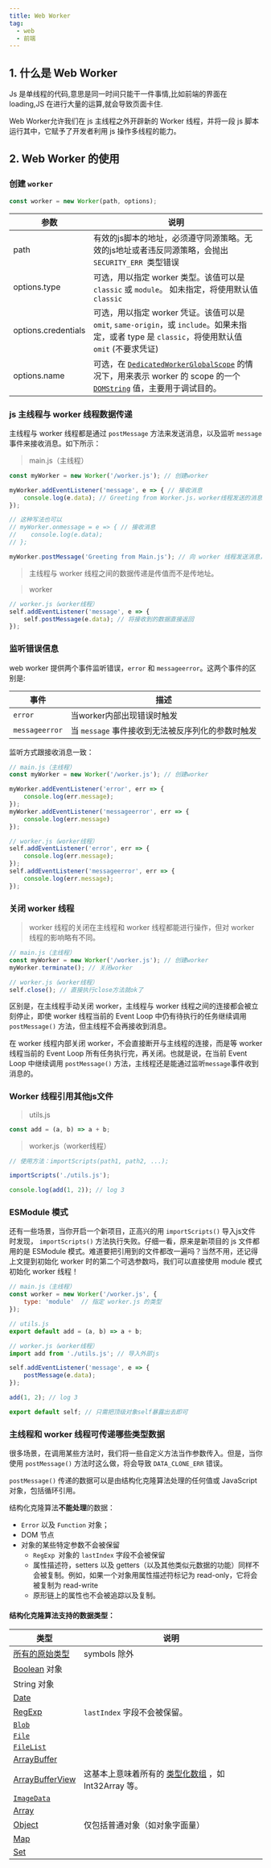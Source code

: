 ```yaml
---
title: Web Worker
tag:
  - web
  - 前端
---
```


## 1. 什么是 Web Worker

Js 是单线程的代码,意思是同一时间只能干一件事情,比如前端的界面在 loading,JS 在进行大量的运算,就会导致页面卡住.

Web Worker允许我们在 js 主线程之外开辟新的 Worker 线程，并将一段 js 脚本运行其中，它赋予了开发者利用 js 操作多线程的能力。

## 2. Web Worker 的使用

### 创建 `worker`

```js
const worker = new Worker(path, options);
```

| 参数                | 说明                                                         |
| ------------------- | ------------------------------------------------------------ |
| path                | 有效的js脚本的地址，必须遵守同源策略。无效的js地址或者违反同源策略，会抛出`SECURITY_ERR `类型错误 |
| options.type        | 可选，用以指定 worker 类型。该值可以是 `classic` 或 `module`。 如未指定，将使用默认值 `classic` |
| options.credentials | 可选，用以指定 worker 凭证。该值可以是 `omit`, `same-origin`，或 `include`。如果未指定，或者 type 是 `classic`，将使用默认值 `omit` (不要求凭证) |
| options.name        | 可选，在 [`DedicatedWorkerGlobalScope`](https://developer.mozilla.org/zh-CN/docs/Web/API/DedicatedWorkerGlobalScope) 的情况下，用来表示 worker 的 scope 的一个 [`DOMString`](https://developer.mozilla.org/zh-CN/docs/conflicting/Web/JavaScript/Reference/Global_Objects/String_6fa58bba0570d663099f0ae7ae8883ab) 值，主要用于调试目的。 |

### js 主线程与 worker 线程数据传递

主线程与 worker 线程都是通过 `postMessage` 方法来发送消息，以及监听 `message` 事件来接收消息。如下所示：

> main.js（主线程）

```js
const myWorker = new Worker('/worker.js'); // 创建worker

myWorker.addEventListener('message', e => { // 接收消息
    console.log(e.data); // Greeting from Worker.js，worker线程发送的消息
});

// 这种写法也可以
// myWorker.onmessage = e => { // 接收消息
//    console.log(e.data);
// };

myWorker.postMessage('Greeting from Main.js'); // 向 worker 线程发送消息，对应 worker 线程中的 e.data

```

> 主线程与 worker 线程之间的数据传递是传值而不是传地址。

> worker

```js
// worker.js（worker线程）
self.addEventListener('message', e => {
    self.postMessage(e.data); // 将接收到的数据直接返回
});
```

### 监听错误信息

web worker 提供两个事件监听错误，`error` 和 `messageerror`。这两个事件的区别是:

| 事件           | 描述                                              |
| -------------- | ------------------------------------------------- |
| `error`        | 当worker内部出现错误时触发                        |
| `messageerror` | 当 `message` 事件接收到无法被反序列化的参数时触发 |

监听方式跟接收消息一致：

```js
// main.js（主线程）
const myWorker = new Worker('/worker.js'); // 创建worker

myWorker.addEventListener('error', err => {
    console.log(err.message);
});
myWorker.addEventListener('messageerror', err => {
    console.log(err.message)
});

```

```js
// worker.js（worker线程）
self.addEventListener('error', err => {
    console.log(err.message);
});
self.addEventListener('messageerror', err => {
    console.log(err.message);
});

```

### 关闭 worker 线程

> worker 线程的关闭在主线程和 worker 线程都能进行操作，但对 worker 线程的影响略有不同。

```js
// main.js（主线程）
const myWorker = new Worker('/worker.js'); // 创建worker
myWorker.terminate(); // 关闭worker

```

```js
// worker.js（worker线程）
self.close(); // 直接执行close方法就ok了
```

区别是，在主线程手动关闭 worker，主线程与 worker 线程之间的连接都会被立刻停止，即使 worker 线程当前的 Event Loop 中仍有待执行的任务继续调用 `postMessage()` 方法，但主线程不会再接收到消息。

在 worker 线程内部关闭 worker，不会直接断开与主线程的连接，而是等 worker 线程当前的 Event Loop 所有任务执行完，再关闭。也就是说，在当前 Event Loop 中继续调用 `postMessage()` 方法，主线程还是能通过监听`message`事件收到消息的。

### Worker 线程引用其他js文件

> utils.js

```js
const add = (a, b) => a + b;
```

> worker.js（worker线程）

```js
// 使用方法：importScripts(path1, path2, ...); 

importScripts('./utils.js');

console.log(add(1, 2)); // log 3

```

### ESModule 模式

还有一些场景，当你开启一个新项目，正高兴的用 `importScripts()` 导入js文件时发现， `importScripts()` 方法执行失败。仔细一看，原来是新项目的 js 文件都用的是 ESModule 模式。难道要把引用到的文件都改一遍吗？当然不用，还记得上文提到初始化 worker 时的第二个可选参数吗，我们可以直接使用 module 模式初始化 worker 线程！

```js
// main.js（主线程）
const worker = new Worker('/worker.js', {
    type: 'module'  // 指定 worker.js 的类型
});

```

```js
// utils.js
export default add = (a, b) => a + b;

```

```js
// worker.js（worker线程）
import add from './utils.js'; // 导入外部js

self.addEventListener('message', e => { 
    postMessage(e.data);
});

add(1, 2); // log 3

export default self; // 只需把顶级对象self暴露出去即可

```

### 主线程和 worker 线程可传递哪些类型数据

很多场景，在调用某些方法时，我们将一些自定义方法当作参数传入。但是，当你使用 `postMessage()` 方法时这么做，将会导致 `DATA_CLONE_ERR` 错误。

`postMessage()` 传递的数据可以是由结构化克隆算法处理的任何值或 JavaScript 对象，包括循环引用。

结构化克隆算法**不能处理**的数据：

- `Error` 以及 `Function` 对象；
- DOM 节点
- 对象的某些特定参数不会被保留
  - `RegExp `对象的 `lastIndex` 字段不会被保留
  - 属性描述符，setters 以及 getters（以及其他类似元数据的功能）同样不会被复制。例如，如果一个对象用属性描述符标记为 read-only，它将会被复制为 read-write
  - 原形链上的属性也不会被追踪以及复制。

#### 结构化克隆算法**支持**的数据类型：

| 类型                                                         | 说明                                                         |
| ------------------------------------------------------------ | ------------------------------------------------------------ |
| [所有的原始类型](https://developer.mozilla.org/zh-CN/docs/Web/JavaScript/Data_structures%23%E5%8E%9F%E5%A7%8B%E5%80%BC) | symbols 除外                                                 |
| [Boolean](https://developer.mozilla.org/zh-CN/docs/Web/JavaScript/Reference/Global_Objects/Boolean) 对象 |                                                              |
| String 对象                                                  |                                                              |
| [Date](https://developer.mozilla.org/zh-CN/docs/Web/JavaScript/Reference/Global_Objects/Date) |                                                              |
| [RegExp](https://developer.mozilla.org/zh-CN/docs/Web/JavaScript/Reference/Global_Objects/RegExp) | `lastIndex` 字段不会被保留。                                 |
| [`Blob`](https://developer.mozilla.org/zh-CN/docs/Web/API/Blob) |                                                              |
| [`File`](https://developer.mozilla.org/zh-CN/docs/Web/API/File) |                                                              |
| [`FileList`](https://developer.mozilla.org/zh-CN/docs/Web/API/FileList) |                                                              |
| [ArrayBuffer](https://developer.mozilla.org/zh-CN/docs/Web/JavaScript/Reference/Global_Objects/ArrayBuffer) |                                                              |
| [ArrayBufferView](https://developer.mozilla.org/zh-CN/docs/Web/JavaScript/Reference/Global_Objects/TypedArray) | 这基本上意味着所有的 [类型化数组](https://developer.mozilla.org/zh-CN/docs/Web/JavaScript/Typed_arrays) ，如 Int32Array 等。 |
| [`ImageData`](https://developer.mozilla.org/zh-CN/docs/Web/API/ImageData) |                                                              |
| [Array](https://developer.mozilla.org/zh-CN/docs/Web/JavaScript/Reference/Global_Objects/Array) |                                                              |
| [Object](https://developer.mozilla.org/zh-CN/docs/Web/JavaScript/Reference/Global_Objects/Object) | 仅包括普通对象（如对象字面量）                               |
| [Map](https://developer.mozilla.org/zh-CN/docs/Web/JavaScript/Reference/Global_Objects/Map) |                                                              |
| [Set](https://developer.mozilla.org/zh-CN/docs/Web/JavaScript/Reference/Global_Objects/Set) |                                                              |